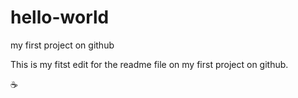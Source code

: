 # hello-world
my first project on github

This is my fitst edit for the readme file on my first project on github.

☕
